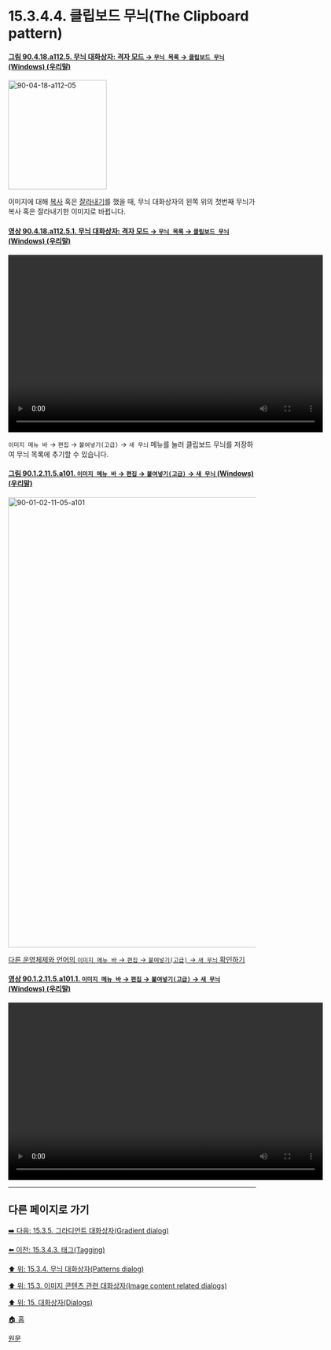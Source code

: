 # 15.3.4.4. 클립보드 무늬(The Clipboard pattern)

<a id="90-04-18-a112-05"></a>

#### [그림 90.4.18.a112.5. 무늬 대화상자: 격자 모드 → `무늬 목록` → `클립보드 무늬` (Windows) (우리말)](./90-04-0018-patterns.md#90-04-18-a112-05)
<img width="200" height="222" alt="90-04-18-a112-05" src="https://github.com/user-attachments/assets/043d88db-6943-4688-8771-4c162a649532" />

이미지에 대해 [복사](./16-03-06-copy.md) 혹은 [잘라내기](./16-03-05-cut.md)를 했을 때, 무늬 대화상자의 왼쪽 위의 첫번째 무늬가 복사 혹은 잘라내기한 이미지로 바뀝니다.

<a id="90-04-18-a112-05-01"></a>

#### [영상 90.4.18.a112.5.1. 무늬 대화상자: 격자 모드 → `무늬 목록` → `클립보드 무늬` (Windows) (우리말)](./90-04-0018-patterns.md#90-04-18-a112-05-01)
<video controls="controls" width="640" height="360" src="https://github.com/user-attachments/assets/83fdfa1b-aff6-44b2-9a30-1fe81bb21d66"></video>

`이미지 메뉴 바` → `편집` → `붙여넣기(고급)` → `새 무늬` 메뉴를 눌러 클립보드 무늬를 저장하여 무늬 목록에 추기할 수 있습니다.

<a id="90-01-02-11-05-a101"></a>

#### [그림 90.1.2.11.5.a101. `이미지 메뉴 바` → `편집` → `붙여넣기(고급)` → `새 무늬` (Windows) (우리말)](./90-01-02-11-00-paste_as.md#90-01-02-11-05-a101)
<img width="745" height="914" alt="90-01-02-11-05-a101" src="https://github.com/user-attachments/assets/9b63eb17-8126-4f47-8ba7-c722200102d5" />

[다른 운영체제와 언어의 `이미지 메뉴 바` → `편집` → `붙여넣기(고급)` → `새 무늬` 확인하기](./90-01-02-11-00-paste_as.md#90-01-02-11-05-a102)

<a id="90-01-02-11-05-a101-01"></a>

#### [영상 90.1.2.11.5.a101.1. `이미지 메뉴 바` → `편집` → `붙여넣기(고급)` → `새 무늬` (Windows) (우리말)](./90-01-02-11-05-new_pattern.md#90-01-02-11-05-a101-01)
<video controls="controls" width="640" height="360" src="https://github.com/user-attachments/assets/db3b4d2d-484c-45b9-99c7-ba92c193fe44"></video>

***

## 다른 페이지로 가기

[➡️ 다음: 15.3.5. 그라디언트 대화상자(Gradient dialog)](./15-03-05-gradient-dialog.md)

[⬅️ 이전: 15.3.4.3. 태그(Tagging)](./15-03-04-03-tagging.md)

[⬆️ 위: 15.3.4. 무늬 대화상자(Patterns dialog)](./15-03-04-00-patterns-dialog.md)

[⬆️ 위: 15.3. 이미지 콘텐츠 관련 대화상자(Image content related dialogs)](./15-03-00-image-content-related-dialogs.md)

[⬆️ 위: 15. 대화상자(Dialogs)](./15-00-dialogs.md)

[🏠 홈](./00-home.md)

[원문](https://docs.gimp.org/2.10/ko/gimp-pattern-dialog.html#clipboard-pattern)